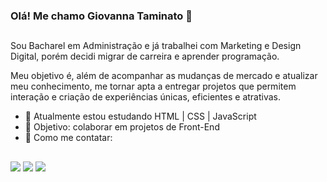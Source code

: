 ### Olá! Me chamo Giovanna Taminato 👋

##

Sou Bacharel em Administração e já trabalhei com Marketing e Design Digital, porém decidi migrar de carreira e aprender programação.

Meu objetivo é, além de acompanhar as mudanças de mercado e atualizar meu conhecimento, me tornar apta a entregar projetos que permitem interação e criação de experiências únicas, eficientes e atrativas.

- 🌸 Atualmente estou estudando HTML | CSS | JavaScript
- 💮 Objetivo: colaborar em projetos de Front-End
- 🌺 Como me contatar:

##

<div> 

  <a href="https://www.instagram.com/giovannataminato/" target="_blank"><img src="https://img.shields.io/badge/-Instagram-%23E4405F?style=for-the-badge&logo=instagram&logoColor=white" target="_blank"></a>
  <a href="https://www.linkedin.com/in/giovanna-taminato/" target="_blank"><img src="https://img.shields.io/badge/-LinkedIn-%230077B5?style=for-the-badge&logo=linkedin&logoColor=white" target="_blank"></a>
  <a href="https://medium.com/@gitaminato" target="_blank"><img src="https://img.shields.io/badge/Medium-12100E?style=for-the-badge&logo=medium&logoColor=white" target="_blank"></a> 
    
</div>

<!--
**gitaminato/gitaminato** is a ✨ _special_ ✨ repository because its `README.md` (this file) appears on your GitHub profile.

Here are some ideas to get you started:

- 🔭 I’m currently working on ...
- 🌱 I’m currently learning ...
- 👯 I’m looking to collaborate on ...
- 🤔 I’m looking for help with ...
- 💬 Ask me about ...
- 📫 How to reach me: ...
- 😄 Pronouns: ...
- ⚡ Fun fact: ...
-->
